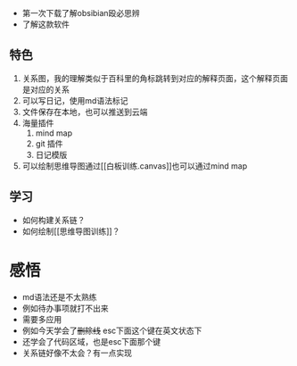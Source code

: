 - 第一次下载了解obsibian殴必思辨
- 了解这款软件

## 特色
1. 关系图，我的理解类似于百科里的角标跳转到对应的解释页面，这个解释页面是对应的关系
2. 可以写日记，使用md语法标记
3. 文件保存在本地，也可以推送到云端
4. 海量插件
    1. mind map
    2. git 插件
    3. 日记模版
5. 可以绘制思维导图通过[[白板训练.canvas]]也可以通过mind map
## 学习
- 如何构建关系链？
- 如何绘制[[思维导图训练]]？
# 感悟
- md语法还是不太熟练
- 例如待办事项就打不出来
- 需要多应用
- 例如今天学会了~~删除线~~  esc下面这个键在英文状态下
- 还学会了代码区域，也是esc下面那个键
- 关系链好像不太会？有一点实现